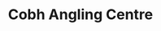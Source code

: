 ---
title: "Cobh Angling Centre"
address: "Rackheath House, Rushbrooke, Cobh, Co. Cork"
tel: "+353 (0)21 481 3417"
county: "Cork"
category: "Sea Angling"
type: "Content"
lat: "51.847251892089844"
lng: "-8.31893539428711"
---
